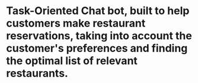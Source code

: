 # Task-Oriented Chat bot, built to help customers make restaurant reservations, taking into account the customer's preferences  and finding the optimal list of relevant restaurants.
